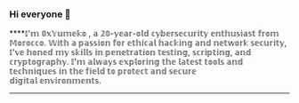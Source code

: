 ### Hi  everyone 👋


****𝕀'𝕞 𝟘𝕩𝕐𝕦𝕞𝕖𝕜𝕠 , 𝕒 𝟚𝟘-𝕪𝕖𝕒𝕣-𝕠𝕝𝕕 𝕔𝕪𝕓𝕖𝕣𝕤𝕖𝕔𝕦𝕣𝕚𝕥𝕪 𝕖𝕟𝕥𝕙𝕦𝕤𝕚𝕒𝕤𝕥 𝕗𝕣𝕠𝕞 𝕄𝕠𝕣𝕠𝕔𝕔𝕠. 𝕎𝕚𝕥𝕙 𝕒 𝕡𝕒𝕤𝕤𝕚𝕠𝕟 𝕗𝕠𝕣 𝕖𝕥𝕙𝕚𝕔𝕒𝕝 𝕙𝕒𝕔𝕜𝕚𝕟𝕘 𝕒𝕟𝕕 𝕟𝕖𝕥𝕨𝕠𝕣𝕜 𝕤𝕖𝕔𝕦𝕣𝕚𝕥𝕪, 𝕀'𝕧𝕖 𝕙𝕠𝕟𝕖𝕕 𝕞𝕪 𝕤𝕜𝕚𝕝𝕝𝕤 𝕚𝕟 𝕡𝕖𝕟𝕖𝕥𝕣𝕒𝕥𝕚𝕠𝕟 𝕥𝕖𝕤𝕥𝕚𝕟𝕘, 𝕤𝕔𝕣𝕚𝕡𝕥𝕚𝕟𝕘, 𝕒𝕟𝕕 𝕔𝕣𝕪𝕡𝕥𝕠𝕘𝕣𝕒𝕡𝕙𝕪. 𝕀'𝕞 𝕒𝕝𝕨𝕒𝕪𝕤 𝕖𝕩𝕡𝕝𝕠𝕣𝕚𝕟𝕘 𝕥𝕙𝕖 𝕝𝕒𝕥𝕖𝕤𝕥 𝕥𝕠𝕠𝕝𝕤 𝕒𝕟𝕕 𝕥𝕖𝕔𝕙𝕟𝕚𝕢𝕦𝕖𝕤 𝕚𝕟 𝕥𝕙𝕖 𝕗𝕚𝕖𝕝𝕕 𝕥𝕠 𝕡𝕣𝕠𝕥𝕖𝕔𝕥 𝕒𝕟𝕕 𝕤𝕖𝕔𝕦𝕣𝕖 𝕕𝕚𝕘𝕚𝕥𝕒𝕝 𝕖𝕟𝕧𝕚𝕣𝕠𝕟𝕞𝕖𝕟𝕥𝕤.
****
